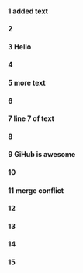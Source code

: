 #### 1 added text
#### 2
#### 3 Hello
#### 4
#### 5 more text
#### 6
#### 7 line 7 of text
#### 8
#### 9 GiHub is awesome
#### 10
#### 11 merge conflict
#### 12
#### 13
#### 14
#### 15